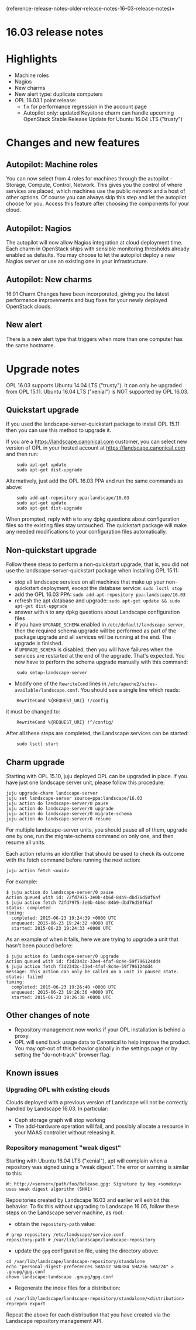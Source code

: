 (reference-release-notes-older-release-notes-16-03-release-notes)=
# 16.03 release notes

# Highlights
 * Machine roles
 * Nagios
 * New charms
 * New alert type: duplicate computers
 * OPL 16.03.1 point release:
   * fix for performance regression in the account page
   * Autopilot only: updated Keystone charm can handle upcoming OpenStack Stable Release Update for Ubuntu 16.04 LTS ("trusty")

# Changes and new features

## Autopilot: Machine roles

You can now select from 4 roles for machines through the autopilot - Storage, Compute, Control, Network.  This gives you the control of where services are placed, which machines use the public network and a host of other options.  Of course you can always skip this step and let the autopilot choose for you.  Access this feature after choosing the components for your cloud.

## Autopilot: Nagios

The autopilot will now allow Nagios integration at cloud deployment time.  Each charm in OpenStack ships with sensible monitoring thresholds already enabled as defaults. You may choose to let the autopilot deploy a new Nagios server or use an existing one in your infrastructure.

## Autopilot: New charms

16.01 Charm Changes have been incorporated, giving you the latest performance improvements and bug fixes for your newly deployed OpenStack clouds.

## New alert
There is a new alert type that triggers when more than one computer has the same hostname.

# Upgrade notes
OPL 16.03 supports Ubuntu 14.04 LTS ("trusty"). It can only be upgraded from OPL 15.11. Ubuntu 16.04 LTS ("xenial") is NOT supported by OPL 16.03.


## Quickstart upgrade
If you used the landscape-server-quickstart package to install OPL 15.11 then you can use this method to upgrade it.

If you are a https://landscape.canonical.com customer, you can select new version of OPL in your hosted account at https://landscape.canonical.com and then run:
```text
    sudo apt-get update
    sudo apt-get dist-upgrade
```
Alternatively, just add the OPL 16.03 PPA and run the same commands as above:
```text
    sudo add-apt-repository ppa:landscape/16.03
    sudo apt-get update
    sudo apt-get dist-upgrade
```
When prompted, reply with `N` to any dpkg questions about configuration files so the existing files stay untouched. The quickstart package will make any needed modifications to your configuration files automatically. 

## Non-quickstart upgrade
Follow these steps to perform a non-quickstart upgrade, that is, you did not use the landscape-server-quickstart package when installing OPL 15.11:
 * stop all landscape services on all machines that make up your non-quickstart deployment, except the database service: `sudo lsctl stop`
 * add the OPL 16.03 PPA: `sudo add-apt-repository ppa:landscape/16.03`
 * refresh the apt database and upgrade: `sudo apt-get update && sudo apt-get dist-upgrade`
 * answer with `N` to any dpkg questions about Landscape configuration files
 * if you have `UPGRADE_SCHEMA` enabled in `/etc/default/landscape-server`, then the required schema upgrade will be performed as part of the package upgrade and all services will be running at the end. The upgrade is finished.
 * if `UPGRADE_SCHEMA` is disabled, then you will have failures when the services are restarted at the end of the upgrade. That's expected. You now have to perform the schema upgrade manually with this command: 
```text
    sudo setup-landscape-server
```
 * Modify one of the `RewriteCond` lines in `/etc/apache2/sites-available/landscape.conf`. You should see a single line which reads:
```text
    RewriteCond %{REQUEST_URI} !/config
```
  it must be changed to:
```text
    RewriteCond %{REQUEST_URI} !^/config/
```
  After all these steps are completed, the Landscape services can be started: 
```text
    sudo lsctl start
```

## Charm upgrade

Starting with OPL 15.10, juju deployed OPL can be upgraded in place.  If you have just one landscape server unit, please follow this procedure:

```text
juju upgrade-charm landscape-server
juju set landscape-server source=ppa:landscape/16.03
juju action do landscape-server/0 pause
juju action do landscape-server/0 upgrade
juju action do landscape-server/0 migrate-schema
juju action do landscape-server/0 resume
```

For multiple landscape-server units, you should pause all of them, upgrade one by one, run the migrate-schema command on only one, and then resume all units.

Each action returns an identifier that should be used to check its outcome with the fetch command before running the next action:

```text
juju action fetch <uuid>
```

For example:

```text
$ juju action do landscape-server/0 pause
Action queued with id: 72fd7975-3e0b-4b6d-84b9-dbd76d50f6af
$ juju action fetch 72fd7975-3e0b-4b6d-84b9-dbd76d50f6af
status: completed
timing:
  completed: 2015-06-23 19:24:39 +0000 UTC
  enqueued: 2015-06-23 19:24:32 +0000 UTC
  started: 2015-06-23 19:24:33 +0000 UTC
```

As an example of when it fails, here we are trying to upgrade a unit that hasn't been paused before:

```text
$ juju action do landscape-server/0 upgrade
Action queued with id: f3d2343c-33e4-4faf-8c4e-59f796124dd4
$ juju action fetch f3d2343c-33e4-4faf-8c4e-59f796124dd4
message: This action can only be called on a unit in paused state.
status: failed
timing:
  completed: 2015-06-23 19:26:40 +0000 UTC
  enqueued: 2015-06-23 19:26:36 +0000 UTC
  started: 2015-06-23 19:26:38 +0000 UTC
```

## Other changes of note

 * Repository management now works if your OPL installation is behind a proxy.
 * OPL will send back usage data to Canonical to help improve the product.  You may opt-out of this behavior globally in the settings page or by setting the "do-not-track" browser flag. 

## Known issues

### Upgrading OPL with existing clouds

Clouds deployed with a previous version of Landscape will not be correctly handled by Landscape 16.03. In particular:
 * Ceph storage graph will stop working
 * The add-hardware operation will fail, and possibly allocate a resource in your MAAS controller without releasing it.

### Repository management "weak digest"
Starting with Ubuntu 16.04 LTS ("xenial"), apt will complain when a repository was signed using a "weak digest". The error or warning is similar to this:
```text
W: http://<server>/path/foo/Release.gpg: Signature by key <somekey> uses weak digest algorithm (SHA1)
```
Repositories created by Landscape 16.03 and earlier will exhibit this behavior. To fix this without upgrading to Landscape 16.05, follow these steps on the Landscape server machine, as root:
 * obtain the `repository-path` value:
```text
# grep repository /etc/landscape/service.conf 
repository-path # /var/lib/landscape/landscape-repository
```
 * update the `gpg` configuration file, using the directory above:
```text
cd /var/lib/landscape/landscape-repository/standalone
echo "personal-digest-preferences SHA512 SHA384 SHA256 SHA224" > .gnupg/gpg.conf
chown landscape:landscape .gnupg/gpg.conf
```
 * Regenerate the index files for a distribution:
```text
cd /var/lib/landscape/landscape-repository/standalone/<distribution>
reprepro export
```
Repeat the above for each distribution that you have created via the Landscape repository management API.

